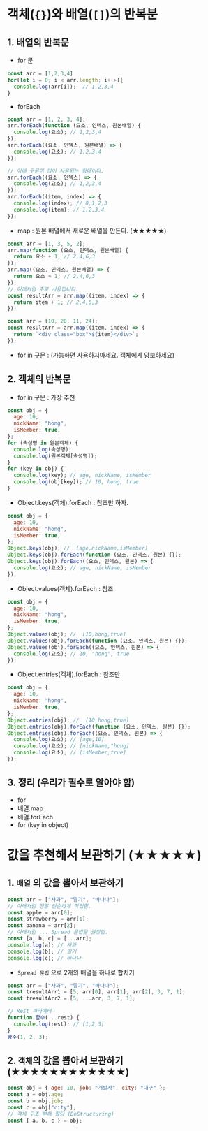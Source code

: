 # 객체(`{}`)와 배열(`[]`)의 반복분

## 1. 배열의 반복문

- for 문

```js
const arr = [1,2,3,4]
for(let i = 0; i < arr.length; i++>){
  console.log(arr[i]);  // 1,2,3,4
}
```

- forEach

```js
const arr = [1, 2, 3, 4];
arr.forEach(function (요소, 인덱스, 원본배열) {
  console.log(요소); // 1,2,3,4
});
arr.forEach((요소, 인덱스, 원본배열) => {
  console.log(요소); // 1,2,3,4
});

// 아래 구문이 많이 사용되는 형태이다.
arr.forEach((요소, 인덱스) => {
  console.log(요소); // 1,2,3,4
});
arr.forEach((item, index) => {
  console.log(index); // 0,1,2,3
  console.log(item); // 1,2,3,4
});
```

- map : 원본 배열에서 새로운 배열을 만든다. (★★★★★)

```js
const arr = [1, 3, 5, 2];
arr.map(function (요소, 인덱스, 원본배열) {
  return 요소 + 1; // 2,4,6,3
});
arr.map((요소, 인덱스, 원본배열) => {
  return 요소 + 1; // 2,4,6,3
});
// 아래처럼 주로 사용합니다.
const resultArr = arr.map((item, index) => {
  return item + 1; // 2,4,6,3
});
```

```js
const arr = [10, 20, 11, 24];
const resultArr = arr.map((item, index) => {
  return `<div class="box">${item}</div>`;
});
```

- for in 구문 : (가능하면 사용하지마세요. 객체에게 양보하세요)

## 2. 객체의 반복문

- for in 구문 : 가장 추천

```js
const obj = {
  age: 10,
  nickName: "hong",
  isMember: true,
};
for (속성명 in 원본객체) {
  console.log(속성명);
  console.log(원본객체[속성명]);
}
for (key in obj) {
  console.log(key); // age, nickName, isMember
  console.log(obj[key]); // 10, hong, true
}
```

- Object.keys(객체).forEach : 참조만 하자.

```js
const obj = {
  age: 10,
  nickName: "hong",
  isMember: true,
};
Object.keys(obj); //  [age,nickName,isMember]
Object.keys(obj).forEach(function (요소, 인덱스, 원본) {});
Object.keys(obj).forEach((요소, 인덱스, 원본) => {
  console.log(요소); // age, nickName, isMember
});
```

- Object.values(객체).forEach : 참조

```js
const obj = {
  age: 10,
  nickName: "hong",
  isMember: true,
};
Object.values(obj); //  [10,hong,true]
Object.values(obj).forEach(function (요소, 인덱스, 원본) {});
Object.values(obj).forEach((요소, 인덱스, 원본) => {
  console.log(요소); // 10, "hong", true
});
```

- Object.entries(객체).forEach : 참조만

```js
const obj = {
  age: 10,
  nickName: "hong",
  isMember: true,
};
Object.entries(obj); //  [10,hong,true]
Object.entries(obj).forEach(function (요소, 인덱스, 원본) {});
Object.entries(obj).forEach((요소, 인덱스, 원본) => {
  console.log(요소); // [age,10]
  console.log(요소); // [nickName,"hong]
  console.log(요소); // [isMember,true]
});
```

## 3. 정리 (우리가 필수로 알아야 함)

- for
- 배열.map
- 배열.forEach
- for (key in object)

# 값을 추천해서 보관하기 (★★★★★)

## 1. `배열` 의 값을 뽑아서 보관하기

```js
const arr = ["사과", "딸기", "바나나"];
// 아래처럼 정말 단순하게 작업함.
const apple = arr[0];
const strawberry = arr[1];
const banana = arr[2];
// 아래처럼 ... Spread 문법을 권장함.
const [a, b, c] = [...arr];
console.log(a); // 사과
console.log(b); // 딸기
console.log(c); // 바나나
```

- `Spread 문법` 으로 2개의 배열을 하나로 합치기

```js
const arr = ["사과", "딸기", "바나나"];
const tresultArr1 = [5, arr[0], arr[1], arr[2], 3, 7, 1];
const tresultArr2 = [5, ...arr, 3, 7, 1];

// Rest 파라메터
function 함수(...rest) {
  console.log(rest); // [1,2,3]
}
함수(1, 2, 3);
```

## 2. `객체`의 값을 뽑아서 보관하기 (★★★★★★★★★★★★)

```js
const obj = { age: 10, job: "개발자", city: "대구" };
const a = obj.age;
const b = obj.job;
const c = obj["city"];
// 객체 구조 분해 할당 (DeStructuring)
const { a, b, c } = obj;
```
